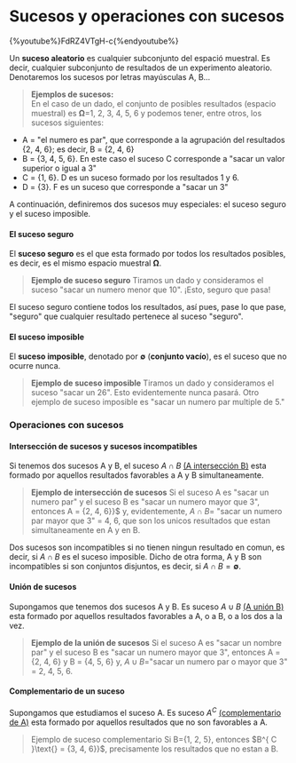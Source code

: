 
# Sucesos y operaciones con sucesos

{%youtube%}FdRZ4VTgH-c{%endyoutube%}

Un __suceso aleatorio__ es cualquier subconjunto del espació muestral. Es decir, cualquier subconjunto de resultados de un experimento aleatorio. Denotaremos los sucesos por letras mayúsculas A, B...

> __Ejemplos de sucesos:__  
En el caso de un dado, el conjunto de posibles resultados (espacio muestral) es $\mathbf \Omega \text{={1, 2, 3, 4, 5, 6}}$ y podemos tener, entre otros, los sucesos siguientes:
* A = "el numero es par", que corresponde a la agrupación del resultados {2, 4, 6}; es decir, B = {2, 4, 6}
* B = {3, 4, 5, 6}. En este caso el suceso C corresponde a "sacar un valor superior o igual a 3"
* C = {1, 6}. D es un suceso formado por los resultados 1 y 6.
* D = {3}. F es un suceso que corresponde a "sacar un 3"

A continuación, definiremos dos sucesos muy especiales: el suceso seguro y el suceso imposible.

#### El suceso seguro

El __suceso seguro__ es el que esta formado por todos los resultados posibles, es decir, es el mismo espacio muestral $\mathbf \Omega$.

> __Ejemplo de suceso seguro__
Tiramos un dado y consideramos el suceso "sacar un numero menor que 10". ¡Esto, seguro que pasa!

El suceso seguro contiene todos los resultados, así pues, pase lo que pase, "seguro" que cualquier resultado pertenece al suceso "seguro".

#### El suceso imposible

El __suceso imposible__, denotado por $\mathbf \emptyset$ (__conjunto vacío__), es el suceso que no ocurre nunca.

> __Ejemplo de suceso imposible__
Tiramos un dado y consideramos el suceso "sacar un 26". Esto evidentemente nunca pasará. Otro ejemplo de suceso imposible es "sacar un numero par multiple de 5."

### Operaciones con sucesos

#### Intersección de sucesos y sucesos incompatibles

Si tenemos dos sucesos A y B, el suceso $A \cap B$ [(A intersección B)](https://es.wikipedia.org/wiki/Intersecci%C3%B3n_de_conjuntos) esta formado por aquellos resultados favorables a A y B simultaneamente.

> __Ejemplo de intersección de sucesos__
Si el suceso A es "sacar un numero par" y el suceso B es "sacar un numero mayor que 3", entonces A = {2, 4, 6}}$ y, evidentemente, $A \cap B \text{= {"sacar un numero par mayor que 3"} = {4, 6}}$, que son los unicos resultados que estan simultaneamente en A y en B.

Dos sucesos son incompatibles si no tienen ningun resultado en comun, es decir, si $A \cap B$ es el suceso imposible. Dicho de otra forma, A y B son incompatibles si son conjuntos disjuntos, es decir, si $A \cap B = \mathbf \emptyset$.

#### Unión de sucesos

Supongamos que tenemos dos sucesos A y B. Es suceso $A \cup B$ [(A unión B)](https://es.wikipedia.org/wiki/Uni%C3%B3n_de_conjuntos) esta formado por aquellos resultados favorables a A, o a B, o a los dos a la vez.

> __Ejemplo de la unión de sucesos__
Si el suceso A es "sacar un nombre par" y el suceso B es "sacar un numero mayor que 3", entonces A = {2, 4, 6} y B = {4, 5, 6} y,  $A \cup B \text{="sacar un numero par o mayor que 3" = {2, 4, 5, 6}}$.

#### Complementario de un suceso

Supongamos que estudiamos el suceso A. Es suceso ${ A }^{ C }$ [(complementario de A)](https://es.wikipedia.org/wiki/Complemento_de_un_conjunto) esta formado por aquellos resultados que no son favorables a A.

> Ejemplo de suceso complementario
Si B={1, 2, 5}, entonces $B^{ C }\text{} = {3, 4, 6}}$, precisamente los resultados que no estan a B. 

